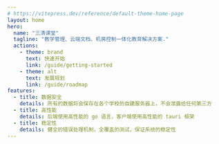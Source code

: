 ```yaml
---
# https://vitepress.dev/reference/default-theme-home-page
layout: home
hero:
  name: "三清课堂"
  tagline: "教学管理、云端文档、机房控制一体化教育解决方案."
  actions:
    - theme: brand
      text: 快速开始
      link: /guide/getting-started
    - theme: alt
      text: 发展规划
      link: /guide/roadmap
features:
  - title: 数据安全
    details: 所有的数据将会保存在各个学校的自建服务器上，不会泄露给任何第三方
  - title: 高性能
    details: 后端使用高性能的 go 语言，客户端使用高性能的 tauri 框架
  - title: 稳定性
    details: 健全的错误处理机制，全覆盖的测试，保证系统的稳定性
---
```


<script setup>
import { VPTeamMembers } from 'vitepress/theme';

const members = [
  {
    avatar: 'https://www.github.com/share121.png',
    name: 'share121',
    title: '创造者',
    desc: '三清课堂的创造者，负责前端开发',
    org: '三清课堂',
    orgLink: 'https://github.com/trpure-class',
    links: [
      { icon: 'github', link: 'https://github.com/share121' },
      { icon: 'bilibili', link: 'https://space.bilibili.com/626843261' },
    ]
  },
  {
    avatar: 'https://www.github.com/lfcypo.png',
    name: 'lfcypo',
    title: '创造者',
    desc: '三清课堂的创造者，负责后端开发',
    org: '三清课堂',
    orgLink: 'https://github.com/trpure-class',
    links: [
      { icon: 'github', link: 'https://github.com/lfcypo' },
      { icon: 'bilibili', link: 'https://space.bilibili.com/1265473007' },
    ]
  },
]
</script>

<VPTeamMembers size="small" :members="members" />
